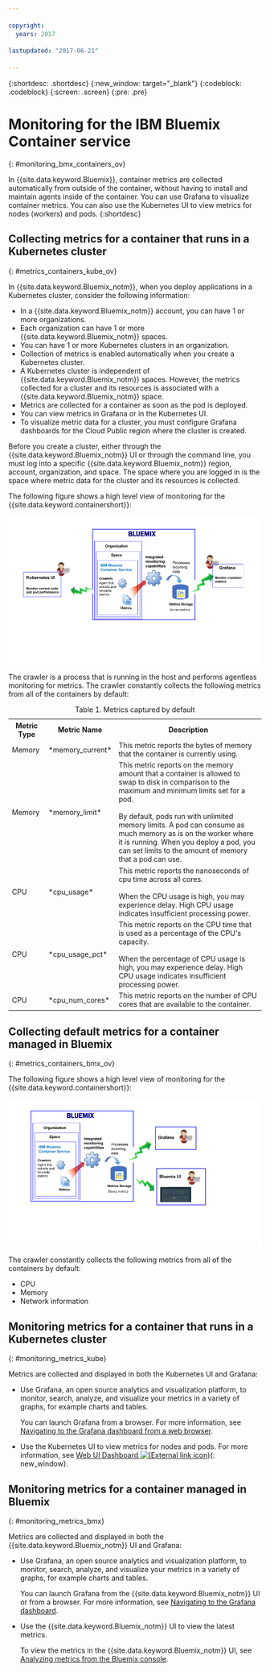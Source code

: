 ```yaml
---

copyright:
  years: 2017

lastupdated: "2017-06-21"

---
```



{:shortdesc: .shortdesc}
{:new_window: target="_blank"}
{:codeblock: .codeblock}
{:screen: .screen}
{:pre: .pre}


# Monitoring for the IBM Bluemix Container service
{: #monitoring_bmx_containers_ov}

In {{site.data.keyword.Bluemix}}, container metrics are collected automatically from outside of the container, without having to install and maintain agents inside of the container. You can use Grafana to visualize container metrics. You can also use the Kubernetes UI to view metrics for nodes (workers) and pods.
{:shortdesc}

## Collecting metrics for a container that runs in a Kubernetes cluster
{: #metrics_containers_kube_ov}

In {{site.data.keyword.Bluemix_notm}}, when you deploy applications in a Kubernetes cluster, consider the following information:

* In a {{site.data.keyword.Bluemix_notm}} account, you can have 1 or more organizations.
* Each organization can have 1 or more {{site.data.keyword.Bluemix_notm}} spaces.
* You can have 1 or more Kubernetes clusters in an organization.
* Collection of metrics is enabled automatically when you create a Kubernetes cluster.
* A Kubernetes cluster is independent of {{site.data.keyword.Bluemix_notm}} spaces. However, the metrics collected for a cluster and its resources is associated with a {{site.data.keyword.Bluemix_notm}} space.
* Metrics are collected for a container as soon as the pod is deployed.
* You can view metrics in Grafana or in the Kubernetes UI.
* To visualize metric data for a cluster, you must configure Grafana dashboards for the Cloud Public region where the cluster is created.

Before you create a cluster, either through the {{site.data.keyword.Bluemix_notm}} UI or through the command line, you must log into a specific {{site.data.keyword.Bluemix_notm}} region, account, organization, and space. The space where you are logged in is the space where metric data for the cluster and its resources is collected.

The following figure shows a high level view of monitoring for the {{site.data.keyword.containershort}}:

![High level component overview for containers deployed in a Kubernetes cluster](images/monitoring_kube.gif "High level component overview for containers deployed in a Kubernetes cluster")

The crawler is a process that is running in the host and performs agentless monitoring for metrics. The crawler constantly collects the following metrics from all of the containers by default:

<table>
  <caption>Table 1. Metrics captured by default</caption>
  <tr>
    <th>Metric Type</th>
    <th>Metric Name</th>
    <th>Description</th>
  </tr>
  <tr>
    <td>Memory</td>
    <td>*memory_current*</td>
    <td>This metric reports the bytes of memory that the container is currently using. </td>
  </tr>
  <tr>
    <td>Memory</td>
    <td>*memory_limit*</td>
    <td>This metric reports on the memory amount that a container is allowed to swap to disk in comparison to the maximum and minimum limits set for a pod. <br> <br>By default, pods run with unlimited memory limits. A pod can consume as much memory as is on the worker where it is running. When you deploy a pod, you can set limits to the amount of memory that a pod can use. </td>
  </tr>
  <tr>
    <td>CPU</td>
    <td>*cpu_usage*</td>
    <td>This metric reports the nanoseconds of cpu time across all cores. <br><br>When the CPU usage is high, you may experience delay. High CPU usage indicates insufficient processing power.</td>
  </tr>
  <tr>
    <td>CPU</td>
    <td>*cpu_usage_pct*</td>
    <td>This metric reports on the CPU time that is used as a percentage of the CPU's capacity. <br><br>When the percentage of CPU usage is high, you may experience delay. High CPU usage indicates insufficient processing power.</td>
  </tr>
  <tr>
    <td>CPU</td>
    <td>*cpu_num_cores*</td>
    <td>This metric reports on the number of CPU cores that are available to the container.</td>
  </tr>
</table>


## Collecting default metrics for a container managed in Bluemix
{: #metrics_containers_bmx_ov}

The following figure shows a high level view of monitoring for the {{site.data.keyword.containershort}}:

![High level component overview for containers deployed in a {{site.data.keyword.Bluemix_notm}}-managed cloud infrastructure](images/monitoring_bmx.gif "High level component overview for containers deployed in a {{site.data.keyword.Bluemix_notm}}-managed cloud infrastructure")

The crawler constantly collects the following metrics from all of the containers by default:

* CPU
* Memory
* Network information


## Monitoring metrics for a container that runs in a Kubernetes cluster
{: #monitoring_metrics_kube}

Metrics are collected and displayed in both the Kubernetes UI and Grafana:

* Use Grafana, an open source analytics and visualization platform, to monitor, search, analyze, and visualize your metrics in a variety of graphs, for example charts and tables.
 
    You can launch Grafana from a browser. For more information, see [Navigating to the Grafana dashboard from a web browser](/docs/services/cloud-monitoring/grafana/navigating_grafana.html#launch_grafana_from_browser).
    
* Use the Kubernetes UI to view metrics for nodes and pods. For more information, see [Web UI Dashboard ![(External link icon)](../../../icons/launch-glyph.svg "External link icon")](https://kubernetes.io/docs/tasks/access-application-cluster/web-ui-dashboard/){: new_window}.


## Monitoring metrics for a container managed in Bluemix
{: #monitoring_metrics_bmx}

Metrics are collected and displayed in both the {{site.data.keyword.Bluemix_notm}} UI and Grafana:

* Use Grafana, an open source analytics and visualization platform, to monitor, search, analyze, and visualize your metrics in a variety of graphs, for example charts and tables.
 
    You can launch Grafana from the {{site.data.keyword.Bluemix_notm}} UI or from a browser. For more information, see [Navigating to the Grafana dashboard](/docs/services/cloud-monitoring/grafana/navigating_grafana.html#navigating_grafana).
    

* Use the {{site.data.keyword.Bluemix_notm}} UI to view the latest metrics.

    To view the metrics in the {{site.data.keyword.Bluemix_notm}} UI, see [Analyzing metrics from the Bluemix console](/docs/services/cloud-monitoring/containers/analyzing_metrics_bmx_ui.html#analyzing_metrics_bmx_ui).



    

